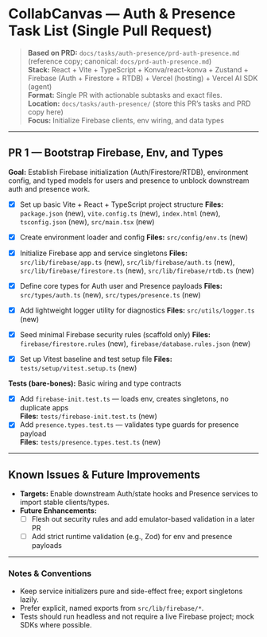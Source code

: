# CollabCanvas — Auth & Presence Task List (Single Pull Request)

> **Based on PRD:** `docs/tasks/auth-presence/prd-auth-presence.md` (reference copy; canonical: `docs/prd-auth-presence.md`)  
> **Stack:** React + Vite + TypeScript + Konva/react-konva + Zustand + Firebase (Auth + Firestore + RTDB) + Vercel (hosting) + Vercel AI SDK (agent)  
> **Format:** Single PR with actionable subtasks and exact files.  
> **Location:** `docs/tasks/auth-presence/` (store this PR’s tasks and PRD copy here)  
> **Focus:** Initialize Firebase clients, env wiring, and data types

---

## PR 1 — Bootstrap Firebase, Env, and Types
**Goal:** Establish Firebase initialization (Auth/Firestore/RTDB), environment config, and typed models for users and presence to unblock downstream auth and presence work.

- [x] Set up basic Vite + React + TypeScript project structure
  **Files:** `package.json` (new), `vite.config.ts` (new), `index.html` (new), `tsconfig.json` (new), `src/main.tsx` (new)

- [x] Create environment loader and config
  **Files:** `src/config/env.ts` (new)

- [x] Initialize Firebase app and service singletons
  **Files:** `src/lib/firebase/app.ts` (new), `src/lib/firebase/auth.ts` (new), `src/lib/firebase/firestore.ts` (new), `src/lib/firebase/rtdb.ts` (new)

- [x] Define core types for Auth user and Presence payloads
  **Files:** `src/types/auth.ts` (new), `src/types/presence.ts` (new)

- [x] Add lightweight logger utility for diagnostics
  **Files:** `src/utils/logger.ts` (new)

- [x] Seed minimal Firebase security rules (scaffold only)
  **Files:** `firebase/firestore.rules` (new), `firebase/database.rules.json` (new)

- [x] Set up Vitest baseline and test setup file
  **Files:** `tests/setup/vitest.setup.ts` (new)

**Tests (bare-bones):** Basic wiring and type contracts  
- [x] Add `firebase-init.test.ts` — loads env, creates singletons, no duplicate apps  
  **Files:** `tests/firebase-init.test.ts` (new)
- [x] Add `presence.types.test.ts` — validates type guards for presence payload  
  **Files:** `tests/presence.types.test.ts` (new)

---

## Known Issues & Future Improvements
- **Targets:** Enable downstream Auth/state hooks and Presence services to import stable clients/types.
- **Future Enhancements:**  
  - [ ] Flesh out security rules and add emulator-based validation in a later PR  
  - [ ] Add strict runtime validation (e.g., Zod) for env and presence payloads

---

### Notes & Conventions
- Keep service initializers pure and side-effect free; export singletons lazily.  
- Prefer explicit, named exports from `src/lib/firebase/*`.  
- Tests should run headless and not require a live Firebase project; mock SDKs where possible.

